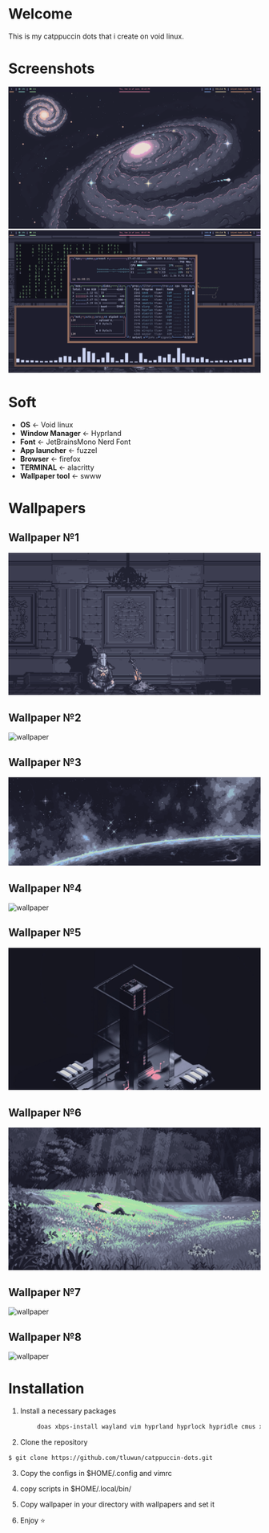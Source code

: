 # Welcome
This is my catppuccin dots that i create on void linux.

# Screenshots

![screenshot](./screenshots/screenshot1.png)
![screenshot](./screenshots/screenshot2.png)

# Soft
- **OS** <- Void linux
- **Window Manager** <- Hyprland
- **Font** <- JetBrainsMono Nerd Font
- **App launcher** <- fuzzel
- **Browser** <- firefox
- **TERMINAL** <- alacritty
- **Wallpaper tool** <- swww
# Wallpapers

## Wallpaper №1
![wallpaper](./wallpapers/knight-sit.png)
## Wallpaper №2
![wallpaper](./wallpapers/old-coputer.png)

## Wallpaper №3
![wallpaper](./wallpapers/pixel-planet.png)

## Wallpaper №4
![wallpaper](./wallpapers/knight-building.png)

## Wallpaper №5
![wallpaper](./wallpapers/3d-model.jpg)

## Wallpaper №6
![wallpaper](./wallpapers/pixel-napping.png)

## Wallpaper №7
![wallpaper](./wallpapers/pixel-galaxy.png)

## Wallpaper №8
![wallpaper](./wallpapers/pixel-templar.png)

# Installation
1. Install a necessary packages
```bash
        doas xbps-install wayland vim hyprland hyprlock hypridle cmus xdg-utils xdg-user-dirs elogind dbus cava cmatrix fish-shell Waybar fastfetch alacritty btop fuzzel qt5ct qt6ct starship git gsettings-desktop-schemas tuigreet curl grim slurp mesa-dri
```
2. Clone the repository
```bash
$ git clone https://github.com/tluwun/catppuccin-dots.git
```
3. Copy the configs in $HOME/.config and vimrc
4. copy scripts in $HOME/.local/bin/

5. Copy wallpaper in your directory with wallpapers and set it
6. Enjoy ⭐

